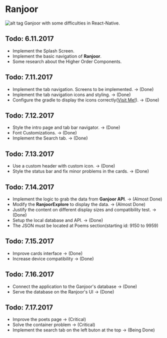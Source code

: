 # Ranjoor
![alt tag](http://uupload.ir/files/azb_ranjoor.png)
Ganjoor with some difficulties in React-Native.

## Todo: 6.11.2017 
* Implement the Splash Screen.
* Implement the basic navigation of **Ranjoor**.
* Some research about the Higher Order Components.

## Todo: 7.11.2017
* Implement the tab navigation. Screens to be implemented. -> (Done)
* Implement the tab navigation icons and styling. -> (Done)
* Configure the gradle to display the icons correctly([Visit Me!](https://github.com/MorphLab/react-native-vector-icons#option-with-gradle-recommended)). -> (Done)

## Todo: 7.12.2017
* Style the intro page and tab bar navigator. -> (Done)
* Font Customizations. -> (Done)
* Implement the Search tab. -> (Done)

## Todo: 7.13.2017
* Use a custom header with custom icon. -> (Done)
* Style the status bar and fix minor problems in the cards. -> (Done)

## Todo: 7.14.2017
* Implement the logic to grab the data from **Ganjoor API**. -> (Almost Done)
* Modify the **RanjoorExplore** to display the data. -> (Almost Done)
* Justify the content on different display sizes and compatibility test. -> (Done)
* Setup the local database and API. -> (Done)
* The JSON must be located at Poems section(starting id: 9150 to 9959)

## Todo: 7.15.2017
* Improve cards interface -> (Done)
* Increase device compatibility -> (Done)

## Todo: 7.16.2017
* Connect the application to the Ganjoor's database -> (Done)
* Serve the database on the Ranjoor's UI -> (Done)

## Todo: 7.17.2017
* Improve the poets page -> (Critical)
* Solve the container problem -> (Critical)
* Implement the search tab on the left buton at the top -> (Being Done)